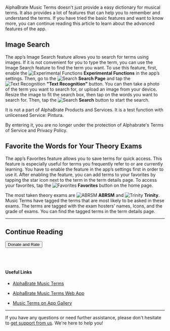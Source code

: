 AlphaBrate Music Terms doesn't just provide a easy dictionary for musical terms. It also provides a lot of features that can help you to remember and understand the terms. If you have tried the basic features and want to know more, you can continue reading this article to learn about the advanced features of the app.

## Image Search

The app’s Image Search feature allows you to search for terms using images. If it is not convenient for you to type the term, you can use the Image Search feature to find the term you want. To use this feature, first, enable the <span class="nowrap">![Experimental Functions](assets/mst_exp.svg?size=text&bg=transparent&float-vert=center) **Experimental Functions**</span> in the app’s settings. Then, go to the <span class="nowrap">![Search](assets/mst_search.svg?size=text&bg=transparent&float-vert=center) **Search Page**</span> and tap the <span class="nowrap">![Text Recognition](assets/mst_blur.svg?size=text&bg=transparent&float-vert=center) **"Text Recognition"**</span> button. You can then take a photo of the term you want to search for, or upload an image from your device. Resize the image to fit the search box, then tap on the words you want to search for. Then, tap the <span class="nowrap">![Search](assets/mst_search.svg?size=text&bg=transparent&float-vert=center) **Search**</span> button to start the search.

<font class="color-lighter-gray">
It is not a part of AlphaBrate Products and Services. It is a test function with unlicensed Service: Pintura.

By entering it, you are no longer under the protection of Alphabrate's <span class="nowrap">Terms of Service</span> and <span class="nowrap">Privacy Policy.</span>
</font>

## Favorite the Words for Your Theory Exams

The app’s Favorites feature allows you to save terms for quick access. This feature is especially useful for terms you frequently refer to or are currently learning. You have to enable the feature in the app’s settings first in order to use it. After enabling the feature, you can add terms to your favorites by tapping the star icon next to the term in the term details page. To access your favorites, tap the <span class="nowrap">![Favorites](assets/mst_star.svg?size=text&bg=transparent&float-vert=center) **Favorites**</span> button on the home page.

The most taken theory exams are <span class="nowrap">![ABRSM](https://musicterms.github.io/assets/images/abrsm.svg?size=text&bg=transparent&float-vert=center) **ABRSM**</span> and <span class="nowrap">
![Trinity](https://musicterms.github.io/assets/images/trinity.svg?size=text&bg=transparent&float-vert=center) **Trinity**</span>. Music Terms have tagged the terms that are most likely to be asked in these exams. The terms are tagged with the exam hosters' names, Icons, and the grade of exams. You can find the tagged terms in the term details page.

<hr>

<h2 class="center">Continue Reading</h2>

<a href="?article=dr" class="center no-margin"><button>Donate and Rate</button></a>

<br>

<div class="space-break dots" data-height="4"></div>
<br>

#### Useful Links

- [AlphaBrate Music Terms](https://musicterms.github.io?redirect=no-redirect)

- [AlphaBrate Music Terms Web App](https://musicterms.github.io/app)

- [Music Terms on App Gallery](https://alphabrate.github.io/apps/app/music-terms)

<hr>

If you have any questions or need further assistance, please don't hesitate to [get support from us](https://alphabrate.github.io/about/support). We're here to help you!
